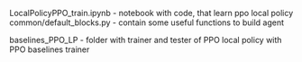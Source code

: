 LocalPolicyPPO_train.ipynb - notebook with code, that learn ppo local policy   
common/default_blocks.py - contain some useful functions to build agent
  
baselines_PPO_LP - folder with trainer and tester of PPO local policy with PPO baselines trainer
